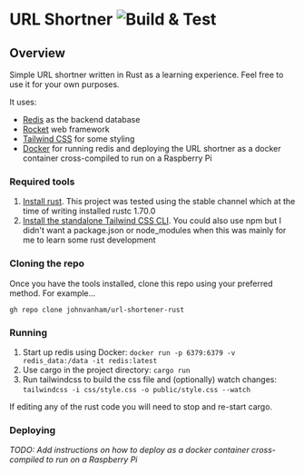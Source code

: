 # URL Shortner ![Build & Test](https://github.com/johnvanham/url-shortener-rust/actions/workflows/rust.yml/badge.svg)

## Overview

Simple URL shortner written in Rust as a learning experience. Feel free to use it for your own purposes.

It uses:

- [Redis](https://redis.io/) as the backend database
- [Rocket](https://rocket.rs/) web framework
- [Tailwind CSS](https://tailwindcss.com/) for some styling
- [Docker](https://www.docker.com/) for running redis and deploying the URL shortner as a docker container cross-compiled to run on a Raspberry Pi

### Required tools

1. [Install rust](https://www.rust-lang.org/tools/install). This project was tested using the stable channel which at the time of writing installed rustc 1.70.0
2. [Install the standalone Tailwind CSS CLI](https://tailwindcss.com/blog/standalone-cli). You could also use npm but I didn't want a package.json or node_modules when this was mainly for me to learn some rust development

### Cloning the repo

Once you have the tools installed, clone this repo using your preferred method. For example...

`gh repo clone johnvanham/url-shortener-rust`

### Running

1. Start up redis using Docker: `docker run -p 6379:6379 -v redis_data:/data -it redis:latest`
2. Use cargo in the project directory: `cargo run`
3. Run tailwindcss to build the css file and (optionally) watch changes: `tailwindcss -i css/style.css -o public/style.css --watch`

If editing any of the rust code you will need to stop and re-start cargo.

### Deploying

_TODO: Add instructions on how to deploy as a docker container cross-compiled to run on a Raspberry Pi_

